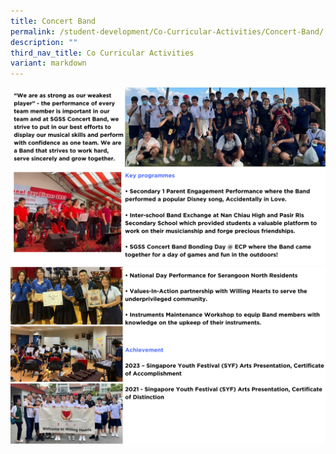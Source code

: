 ```yaml
---
title: Concert Band
permalink: /student-development/Co-Curricular-Activities/Concert-Band/
description: ""
third_nav_title: Co Curricular Activities
variant: markdown
---
```

![](/images/ccaband2024__1_.png)
![](/images/ccaband2024__2_.png)
